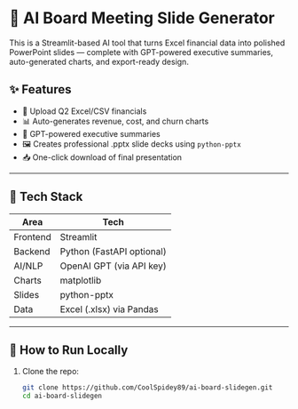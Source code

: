 # 🧠 AI Board Meeting Slide Generator

This is a Streamlit-based AI tool that turns Excel financial data into polished PowerPoint slides — complete with GPT-powered executive summaries, auto-generated charts, and export-ready design.

## ✨ Features

- 📂 Upload Q2 Excel/CSV financials
- 📊 Auto-generates revenue, cost, and churn charts
- 🧠 GPT-powered executive summaries
- 🖼️ Creates professional .pptx slide decks using `python-pptx`
- 📥 One-click download of final presentation

---


## 🔧 Tech Stack

| Area        | Tech                     |
|-------------|--------------------------|
| Frontend    | Streamlit                |
| Backend     | Python (FastAPI optional)|
| AI/NLP      | OpenAI GPT (via API key) |
| Charts      | matplotlib                |
| Slides      | python-pptx              |
| Data        | Excel (.xlsx) via Pandas |

---

## 🚀 How to Run Locally

1. Clone the repo:
   ```bash
   git clone https://github.com/CoolSpidey89/ai-board-slidegen.git
   cd ai-board-slidegen
